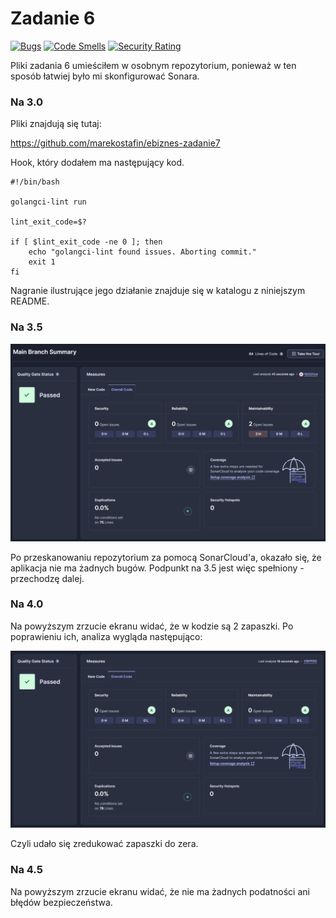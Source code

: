 # Zadanie 6

[![Bugs](https://sonarcloud.io/api/project_badges/measure?project=marekostafin_ebiznes-zadanie7&metric=bugs)](https://sonarcloud.io/summary/new_code?id=marekostafin_ebiznes-zadanie7)
[![Code Smells](https://sonarcloud.io/api/project_badges/measure?project=marekostafin_ebiznes-zadanie7&metric=code_smells)](https://sonarcloud.io/summary/new_code?id=marekostafin_ebiznes-zadanie7)
[![Security Rating](https://sonarcloud.io/api/project_badges/measure?project=marekostafin_ebiznes-zadanie7&metric=security_rating)](https://sonarcloud.io/summary/new_code?id=marekostafin_ebiznes-zadanie7)

Pliki zadania 6 umieściłem w osobnym repozytorium, ponieważ w ten sposób łatwiej było mi skonfigurować Sonara.

### Na 3.0

Pliki znajdują się tutaj:

https://github.com/marekostafin/ebiznes-zadanie7

Hook, który dodałem ma następujący kod.
```
#!/bin/bash

golangci-lint run

lint_exit_code=$?

if [ $lint_exit_code -ne 0 ]; then
    echo "golangci-lint found issues. Aborting commit."
    exit 1
fi
```
Nagranie ilustrujące jego działanie znajduje się w katalogu z niniejszym README.

### Na 3.5

![Sonar1.png](Sonar1.png)

Po przeskanowaniu repozytorium za pomocą SonarCloud'a, okazało się, że aplikacja nie ma żadnych bugów. 
Podpunkt na 3.5 jest więc spełniony - przechodzę dalej.

### Na 4.0
Na powyższym zrzucie ekranu widać, że w kodzie są 2 zapaszki.
Po poprawieniu ich, analiza wygląda następująco:

![Sonar2.png](Sonar2.png)

Czyli udało się zredukować zapaszki do zera.

### Na 4.5
Na powyższym zrzucie ekranu widać, że nie ma żadnych podatności ani błędów bezpieczeństwa.